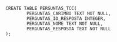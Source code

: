     CREATE TABLE PERGUNTAS_TCC(
            PERGUNTAS_CARIMBO TEXT NOT NULL,
            PERGUNTAS_ID_RESPOSTA INTEGER,
            PERGUNTAS_NOME TEXT NOT NULL,
            PERGUNTAS_RESPOSTA TEXT NOT NULL
    );